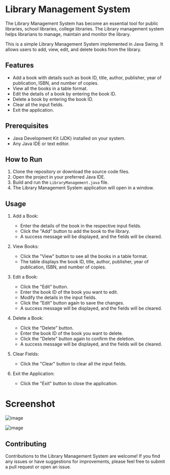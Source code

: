 # Library Management System
The Library Management System has become an essential tool for public libraries, school libraries, college libraries. The Library management system helps librarians to manage, maintain and monitor the library.

This is a simple Library Management System implemented in Java Swing. It allows users to add, view, edit, and delete books from the library.

## Features

- Add a book with details such as book ID, title, author, publisher, year of publication, ISBN, and number of copies.
- View all the books in a table format.
- Edit the details of a book by entering the book ID.
- Delete a book by entering the book ID.
- Clear all the input fields.
- Exit the application.

## Prerequisites

- Java Development Kit (JDK) installed on your system.
- Any Java IDE or text editor.

## How to Run

1. Clone the repository or download the source code files.
2. Open the project in your preferred Java IDE.
3. Build and run the `LibraryManagement.java` file.
4. The Library Management System application will open in a window.

## Usage

1. Add a Book:
   - Enter the details of the book in the respective input fields.
   - Click the "Add" button to add the book to the library.
   - A success message will be displayed, and the fields will be cleared.

2. View Books:
   - Click the "View" button to see all the books in a table format.
   - The table displays the book ID, title, author, publisher, year of publication, ISBN, and number of copies.

3. Edit a Book:
   - Click the "Edit" button.
   - Enter the book ID of the book you want to edit.
   - Modify the details in the input fields.
   - Click the "Edit" button again to save the changes.
   - A success message will be displayed, and the fields will be cleared.

4. Delete a Book:
   - Click the "Delete" button.
   - Enter the book ID of the book you want to delete.
   - Click the "Delete" button again to confirm the deletion.
   - A success message will be displayed, and the fields will be cleared.

5. Clear Fields:
   - Click the "Clear" button to clear all the input fields.

6. Exit the Application:
   - Click the "Exit" button to close the application.

# Screenshot

![image](https://github.com/Siddhipatade/Library-Management-System/assets/91780318/5ff6004d-56ac-4d89-83e8-413bb0ee74bb)

![image](https://github.com/Siddhipatade/Library-Management-System/assets/91780318/bcfd8e89-3b3f-4fb2-ada1-bfc4df5f1fb1)

## Contributing

Contributions to the Library Management System are welcome! If you find any issues or have suggestions for improvements, please feel free to submit a pull request or open an issue.

